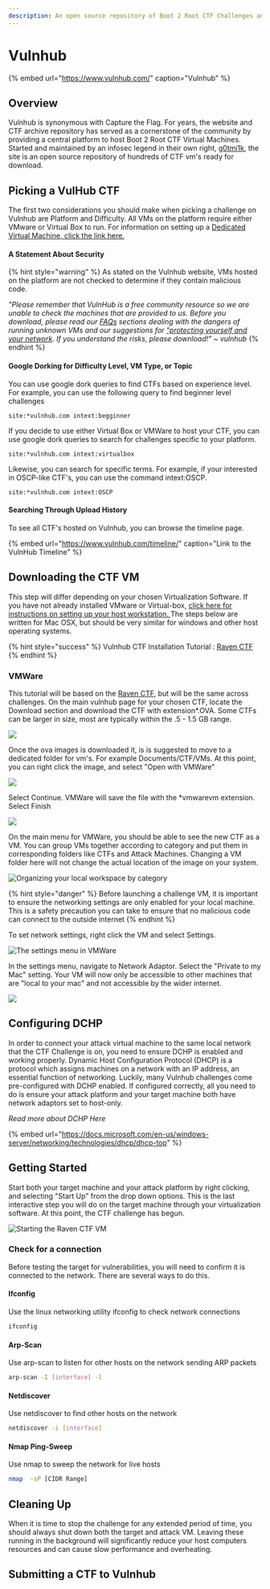 ```yaml
---
description: An open source repository of Boot 2 Root CTF Challenges and Write-ups
---
```


# Vulnhub

{% embed url="https://www.vulnhub.com/" caption="Vulnhub" %}

## Overview

Vulnhub is synonymous with Capture the Flag. For years, the website and CTF archive repository has served as a cornerstone of the community by providing a central platform to host Boot 2 Root CTF Virtual Machines. Started and maintained by an infosec legend in their own right, [g0tmi1k](https://blog.g0tmi1k.com/), the site is an open source repository of hundreds of CTF  vm's ready for download. 

## Picking a VulHub CTF

The first two considerations you should make when picking a challenge on Vulnhub are Platform and Difficulty. All VMs on the platform require either VMware or Virtual Box to run. For information on setting up a [Dedicated Virtual Machine, click the link here.](../../getting-started/choosing-your-tools/dedicated-virtual-machine/)

#### A Statement About Security 

{% hint style="warning" %}
As stated on the Vulnhub website, VMs hosted on the platform are not checked to determine if they contain malicious code. 

_"Please remember that VulnHub is a free community resource so we are unable to check the machines that are provided to us. Before you download, please read our_ [_FAQs_](https://www.vulnhub.com/faq/#security) _sections dealing with the dangers of running unknown VMs and our suggestions for_ [_"protecting yourself and your network_](https://www.vulnhub.com/faq/#protect)_. If you understand the risks, please download!" ~ vulnhub_
{% endhint %}

#### Google Dorking for Difficulty Level, VM Type, or Topic

You can use google dork queries to find CTFs based on experience level. For example, you can use the following query to find beginner level challenges

```text
site:*vulnhub.com intext:begginner
```

If you decide to use either Virtual Box or VMWare to host your CTF, you can use google dork queries to search for challenges specific to your platform. 

```http
site:*vulnhub.com intext:virtualbox
```

Likewise, you can search for specific terms. For example, if your interested in OSCP-like CTF's, you can use the command intext:OSCP. 

```http
site:*vulnhub.com intext:OSCP
```

#### Searching Through Upload History

To see all CTF's hosted on Vulnhub, you can browse the timeline page.

{% embed url="https://www.vulnhub.com/timeline/" caption="Link to the VulnHub Timeline" %}

## Downloading the CTF VM

This step will differ depending on your chosen Virtualization Software. If you have not already installed VMware or Virtual-box, [click here for instructions on setting up your host workstation. ](../../getting-started/choosing-your-tools/dedicated-virtual-machine/)The steps below are written for Mac OSX, but should be very similar for windows and other host operating systems. 

{% hint style="success" %}
Vulnhub CTF Installation Tutorial : [Raven CTF](https://www.vulnhub.com/entry/raven-1,256/)
{% endhint %}

### VMWare

This tutorial will be based on the [Raven CTF](https://www.vulnhub.com/entry/raven-1,256/), but will be the same across challenges. On the main vulnhub page for your chosen CTF, locate the Download section and download the CTF with extension\*.OVA.  Some CTFs can be larger in size, most are typically within the .5 - 1.5 GB range. 

![](../../.gitbook/assets/screen-shot-2020-06-15-at-12.28.17-pm.png)

Once the ova images is downloaded it, is is suggested to move to a dedicated folder for vm's. For example Documents/CTF/VMs. At this point, you can right click the image, and select "Open with VMWare"

![](../../.gitbook/assets/screen-shot-2020-06-15-at-12.42.07-pm.png)

Select Continue. VMWare will save the file with the \*vmwarevm extension. Select Finish

![](../../.gitbook/assets/screen-shot-2020-06-15-at-12.43.43-pm.png)

On the main menu for VMWare, you should be able to see the new CTF as a VM. You can group VMs together according to category and put them in corresponding folders like CTFs and Attack Machines. Changing a VM folder here will not change the actual location of the image on your system. 

![Organizing your local workspace by category](../../.gitbook/assets/screen-shot-2020-06-15-at-12.45.57-pm.png)

{% hint style="danger" %}
Before launching a challenge VM, it is important to ensure the networking settings are only enabled for your local machine. This is a safety precaution you can take to ensure that no malicious code can connect to the outside internet 
{% endhint %}

To set network settings, right click the VM and select Settings.

![The settings menu in VMWare](../../.gitbook/assets/screen-shot-2020-06-15-at-1.48.27-pm.png)

In the settings menu, navigate to Network Adaptor. Select the "Private to my Mac" setting. Your VM will now only be accessible to other machines that are "local to your mac" and not accessible by the wider internet. 

![](../../.gitbook/assets/screen-shot-2020-06-15-at-1.45.57-pm.png)



## Configuring DCHP

In order to connect your attack virtual machine to the same local network that the CTF Challenge is on, you need to ensure DCHP is enabled and working properly. Dynamic Host Configuration Protocol \(DHCP\) is a  protocol which assigns machines on a network with an IP address, an essential function of networking. Luckily, many Vulnhub challenges come pre-configured with DCHP enabled. If configured correctly, all you need to do is ensure your attack platform and your target machine  both have network adaptors set to host-only. 

_Read more about DCHP Here_

{% embed url="https://docs.microsoft.com/en-us/windows-server/networking/technologies/dhcp/dhcp-top" %}



## Getting Started

Start both your target machine and your attack platform by right clicking, and selecting "Start Up" from the drop down options. This is the last interactive step you will do on the target machine through your virtualization software. At this point, the CTF challenge has begun. 

![Starting the Raven CTF VM](../../.gitbook/assets/screen-shot-2020-06-15-at-1.48.21-pm.png)

### Check for a connection

Before testing the target for vulnerabilities, you will need to confirm it is connected to the network. There are several ways to do this.

#### Ifconfig 

Use the linux networking utility ifconfig to check network connections 

```bash
ifconfig 
```

#### Arp-Scan

Use arp-scan to listen for other hosts on the network sending ARP packets

```bash
arp-scan -I [interface] -l
```

#### Netdiscover

Use netdiscover to find other hosts on the network

```bash
netdiscover -i [interface]
```

#### Nmap Ping-Sweep

Use nmap to sweep the network for live hosts

```bash
nmap  -sP [CIDR Range]
```

## Cleaning Up

When it is time to stop the challenge for any extended period of time, you should always shut down both the target and attack VM. Leaving these running in the background will significantly reduce your host computers resources and can cause slow performance and overheating.

## Submitting a CTF to Vulnhub

## 

